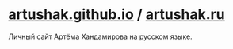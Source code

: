 # [artushak.github.io](https://artushak.github.io) / [artushak.ru](https://artushak.ru)

Личный сайт Артёма Хандамирова на русском языке.
